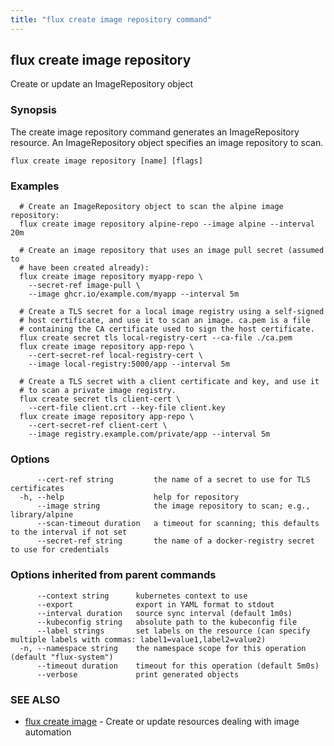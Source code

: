 ```yaml
---
title: "flux create image repository command"
---
```

## flux create image repository

Create or update an ImageRepository object

### Synopsis

The create image repository command generates an ImageRepository resource.
An ImageRepository object specifies an image repository to scan.

```
flux create image repository [name] [flags]
```

### Examples

```
  # Create an ImageRepository object to scan the alpine image repository:
  flux create image repository alpine-repo --image alpine --interval 20m

  # Create an image repository that uses an image pull secret (assumed to
  # have been created already):
  flux create image repository myapp-repo \
    --secret-ref image-pull \
    --image ghcr.io/example.com/myapp --interval 5m

  # Create a TLS secret for a local image registry using a self-signed
  # host certificate, and use it to scan an image. ca.pem is a file
  # containing the CA certificate used to sign the host certificate.
  flux create secret tls local-registry-cert --ca-file ./ca.pem
  flux create image repository app-repo \
    --cert-secret-ref local-registry-cert \
    --image local-registry:5000/app --interval 5m

  # Create a TLS secret with a client certificate and key, and use it
  # to scan a private image registry.
  flux create secret tls client-cert \
    --cert-file client.crt --key-file client.key
  flux create image repository app-repo \
    --cert-secret-ref client-cert \
    --image registry.example.com/private/app --interval 5m
```

### Options

```
      --cert-ref string         the name of a secret to use for TLS certificates
  -h, --help                    help for repository
      --image string            the image repository to scan; e.g., library/alpine
      --scan-timeout duration   a timeout for scanning; this defaults to the interval if not set
      --secret-ref string       the name of a docker-registry secret to use for credentials
```

### Options inherited from parent commands

```
      --context string      kubernetes context to use
      --export              export in YAML format to stdout
      --interval duration   source sync interval (default 1m0s)
      --kubeconfig string   absolute path to the kubeconfig file
      --label strings       set labels on the resource (can specify multiple labels with commas: label1=value1,label2=value2)
  -n, --namespace string    the namespace scope for this operation (default "flux-system")
      --timeout duration    timeout for this operation (default 5m0s)
      --verbose             print generated objects
```

### SEE ALSO

* [flux create image](../flux_create_image/)	 - Create or update resources dealing with image automation


